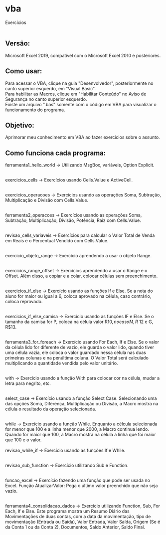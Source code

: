 # vba
Exercícios
<br> <br>

## Versão:
Microsoft Excel 2019, compatível com o Microsoft Excel 2010 e posteriores. <br>

## Como usar:
Para acessar o VBA, clique na guia "Desenvolvedor", posteriormente no canto superior esquerdo, em "Visual Basic". <br>
Para habilitar as Macros, clique em "Habilitar Conteúdo" no Aviso de Segurança no canto superior esquerdo. <br>
Existe um arquivo ".bas" somente com o código em VBA para visualizar o funcionamento do programa. <br>

## Objetivo:
Aprimorar meu conhecimento em VBA ao fazer exercícios sobre o assunto. <br>

## Como funciona cada programa: 
ferramenta1_hello_world -> Utilizando MsgBox, variáveis, Option Explicit. <br> <br>

exercicios_cells -> Exercícios usando Cells.Value e ActiveCell. <br> <br>

exercicios_operacoes -> Exercícios usando as operações Soma, Subtração, Multiplicação e Divisão com Cells.Value. <br> <br>

ferramenta2_operacoes -> Exercícios usando as operações Soma, Subtração, Multiplicação, Divisão, Potência, Raiz com Cells.Value. <br> <br>

revisao_cells_variaveis -> Exercícios para calcular o Valor Total de Venda em Reais e o Percentual Vendido com Cells.Value. <br> <br>

exercicio_objeto_range -> Exercício aprendendo a usar o objeto Range. <br> <br>

exercicios_range_offset -> Exercícios aprendendo a usar o Range e o Offset. Além disso, a copiar e a colar, colocar células sem preenchimento. <br> <br>

exercicios_if_else -> Exercício usando as funções If e Else. Se a nota do aluno for maior ou igual a 6, coloca aprovado na célula, caso contrário, coloca reprovado. <br> <br>

exercicios_if_else_camisa -> Exercício usando as funções IF e Else. Se o tamanho da camisa for P, coloca na célula valor R$10, no caso M, R$ 12 e G, R$13. <br> <br>

ferramenta3_for_foreach -> Exercício usando For Each, If e Else. Se o valor da célula lido for diferente de vazio, ele guarda o valor lido, quando tiver uma célula vazia, ele coloca o valor guardado nessa célula nas duas primeiras colunas e na penúltima coluna. O Valor Total será calculado multiplicando a quantidade vendida pelo valor unitário.  <br> <br>

with -> Exercício usando a função With para colocar cor na célula, mudar a letra para negrito, etc.<br> <br>

select_case -> Exercício usando a função Select Case. Selecionando uma das opções Soma, Diferença, Multiplicação ou Divisão, a Macro mostra na célula o resultado da operação selecionada.   <br> <br>

while -> Exercício usando a função While. Enquanto a célcula selecionada for menor que 100 e a linha menor que 2000, a Macro continua lendo. Quando for maior que 100, a Macro mostra na célula a linha que foi maior que 100 e o valor. <br> <br>
revisao_while_if -> Exercício usando as funções If e While.   <br> <br>

revisao_sub_function -> Exercício utilizando Sub e Function.  <br> <br>

funcao_excel ->  Exercício fazendo uma função que pode ser usada no Excel. Função AtualizarValor: Pega o último valor preenchido que não seja vazio. <br> <br>

ferramenta4_consolidacao_dados -> Exercício utilizando Function, Sub, For Each, If e Else. Este programa mostra um Resumo Diário das Movimentações de duas contas, com a data da movimentação, tipo de movimentação (Entrada ou Saída), Valor Entrada, Valor Saída, Origem (Se é da Conta 1 ou da Conta 2), Documentos, Saldo Anterior, Saldo Final. <br> <br>
